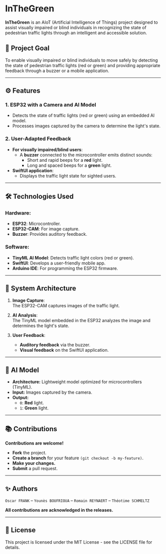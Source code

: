 # InTheGreen

**InTheGreen** is an AIoT (Artificial Intelligence of Things) project designed to assist visually impaired or blind individuals in recognizing the state of pedestrian traffic lights through an intelligent and accessible solution.

## 🎯 Project Goal

To enable visually impaired or blind individuals to move safely by detecting the state of pedestrian traffic lights (red or green) and providing appropriate feedback through a buzzer or a mobile application.

---

## ⚙️ Features

### 1. **ESP32 with a Camera and AI Model**

- Detects the state of traffic lights (red or green) using an embedded AI model.
- Processes images captured by the camera to determine the light's state.

### 2. **User-Adapted Feedback**

- **For visually impaired/blind users**:
  - A **buzzer** connected to the microcontroller emits distinct sounds:
    - Short and rapid beeps for a **red** light.
    - Long and spaced beeps for a **green** light.
- **SwiftUI application**:
  - Displays the traffic light state for sighted users.

---

## 🛠️ Technologies Used

### Hardware:

- **ESP32**: Microcontroller.
- **ESP32-CAM**: For image capture.
- **Buzzer**: Provides auditory feedback.

### Software:

- **TinyML AI Model**: Detects traffic light colors (red or green).
- **SwiftUI**: Develops a user-friendly mobile app.
- **Arduino IDE**: For programming the ESP32 firmware.

---

## 🧩 System Architecture

1. **Image Capture**:  
   The ESP32-CAM captures images of the traffic light.

2. **AI Analysis**:  
   The TinyML model embedded in the ESP32 analyzes the image and determines the light's state.

3. **User Feedback**:
   - **Auditory feedback** via the buzzer.
   - **Visual feedback** on the SwiftUI application.

---

## 📐 AI Model

- **Architecture:** Lightweight model optimized for microcontrollers (TinyML).
- **Input:** Images captured by the camera.
- **Output:**
  - `0`: **Red** light.
  - `1`: **Green** light.

---

## 📚 Contributions

**Contributions are welcome!**

- **Fork** the project.
- **Create a branch** for your feature `(git checkout -b my-feature)`.
- **Make your changes.**
- **Submit** a pull request.

---

## ✨ Authors

`Oscar FRANK` – `Younès BOUFRIOUA` – `Romain REYNAERT` – `Théotime SCHMELTZ​`

**All contributions are acknowledged in the releases.**

---

## 📄 License

This project is licensed under the MIT License - see the LICENSE file for details.
